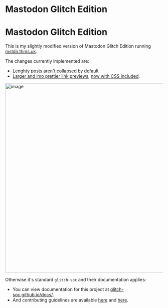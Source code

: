 # Mastodon Glitch Edition

#  Mastodon Glitch Edition  #

This is my slightly modified version of Mastodon Glitch Edition running [mstdn.thms.uk](https://mstdn.thms.uk).

The changes currently implemented are:

 - [Lenghty posts aren't collapsed by default](https://github.com/nanos/mastodon/commit/44c51681492efc863351317309ce7115f914b54e)
 - [Larger and imo prettier link previews](https://github.com/nanos/mastodon/commit/b954cd1d0e613d6c3d8b2d3bef1909c1df968323), [now with CSS included](https://github.com/nanos/mastodon/commit/bdadb57a73b50d6a0777928cefc30868880ee680). 
<img width="604" alt="image" src="https://user-images.githubusercontent.com/5182595/209408825-c9da0805-8bea-47fb-8dc0-42128e41ecbd.png">


Otherwise it's standard `glitch-soc` and their documentation applies:

- You can view documentation for this project at [glitch-soc.github.io/docs/](https://glitch-soc.github.io/docs/).
- And contributing guidelines are available [here](CONTRIBUTING.md) and [here](https://glitch-soc.github.io/docs/contributing/).


